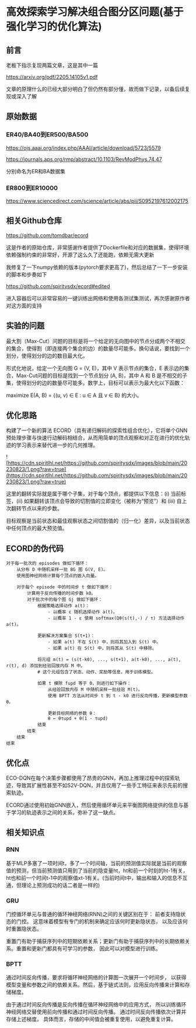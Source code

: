 # 高效探索学习解决组合图分区问题(基于强化学习的优化算法)


## 前言

老板下指示复现两篇文章，这是其中一篇

<https://arxiv.org/pdf/2205.14105v1.pdf>

文章的原理什么的已经大部分明白了但仍然有部分懂，故而做下记录，以备后续复现或深入了解

## 原始数据

### ER40/BA40到ER500/BA500

<https://ojs.aaai.org/index.php/AAAI/article/download/5723/5579>

<https://journals.aps.org/rmp/abstract/10.1103/RevModPhys.74.47>

分别命名为ER和BA数据集

### ER800到ER10000

<https://www.sciencedirect.com/science/article/abs/pii/S0952197612002175>

## 相关Github仓库

<https://github.com/tomdbar/ecord>

这是作者的原始仓库，非常感谢作者提供了Dockerfile和对应的数据集，使得环境依赖强制约束的非常好，开源了这么久了还能跑，依赖无需大更新

我修复了一下numpy依赖的版本(pytorch要求更高了)，然后总结了一下一步安装的脚本和步奏如下

<https://github.com/spiritysdx/ecord#edited>

进入容器后可以非常容易的一键训练出网络和使用各测试集测试，再次感谢原作者对这方面的支持

## 实验的问题

最大割（Max-Cut）问题的目标是将一个给定的无向图中的节点分成两个不相交的集合，使得割（即连接两个集合的边）的数量尽可能多。换句话说，要找到一个划分，使得划分的边的数目最大化。

形式化地说，给定一个无向图 G = (V, E)，其中 V 表示节点的集合，E 表示边的集合，Max-Cut问题的目标是找到一个节点划分 (A, B)，其中 A 和 B 是不相交的子集，使得划分的边的数量尽可能多。数学上，目标可以表示为最大化以下函数：

maximize  E(A, B) = {(u, v) ∈ E : u ∈ A 且 v ∈ B} 的大小。

## 优化思路

构建了一个新的算法 ECORD（具有递归解码的探索性组合优化），它将单个GNN预处理步骤与快速行动解码相结合，从而用简单的顶点观察和对正在进行的优化轨迹的学习表示来替代进一步的几何推理。

![https://cdn.spiritlhl.net/https://github.com/spiritysdx/images/blob/main/20230823/1.png?raw=true](https://cdn.spiritlhl.net/https://github.com/spiritysdx/images/blob/main/20230823/1.png?raw=true)

这里的翻转实际就是属于哪个子集，对于每个顶点，都提供以下信息：(i) 当前标签，(ii) 如果翻转该顶点会导致的切割值的立即变化（被称为“预览”）和 (iii) 自上次翻转节点以来的步数。

目标观察是当前状态和最佳观察状态之间切割值的（归一化）差异，以及当前状态中任何顶点的最大预览值。

## ECORD的伪代码

```
对于每一批次的 episodes 做如下循环：
    从分布 D 中随机采样一批 BG 图 G(V, E)。
    使用图神经网络计算每个顶点的嵌入向量。

    对于每个 episode 中的时间步 t 做如下循环：
        计算用于反向传播的时间步数 k0。
        对于批次中的每个图 Gj 做如下循环：
            根据策略选择动作 a(t)：
                - 以概率 ε 随机选择动作 a(t)。
                - 以概率 1 - ε 使用 softmax(Qθ(s(t),·) / τ) 方法选择动作 a(t)。
            
            更新解决方案集合 S(t+1)：
                - 如果 a(t) 不在 S(t) 中，则将其加入到 S(t) 中。
                - 如果 a(t) 在 S(t) 中，则将其从 S(t) 中移除。

            将元组 m(t) = (s(t-k0), ..., s(t+1), a(t-k0), ..., a(t), r(t), d) 添加到经验回放内存 M 中。
            # 这个元组包含了状态、动作、奖励等信息，用于训练模型。

            如果 t 模除 fupd 等于 0，则进行如下操作：
                从经验回放内存 M 中随机采样一批经验 M(t)。
                使用 BPTT 方法从时间步 t 到 t - k0 进行反向传播，更新模型参数 θ。

                更新目标网络的参数 θ：
                θ ← θτupd + θ(1 - τupd)
            结束
        结束
    结束
结束
```

## 优化点

ECO-DQN在每个决策步骤都使用了昂贵的GNN，再加上推理过程中的探索轨迹，导致其扩展性甚至不如S2V-DQN，并且仅用了一些手工特征来表示先前的搜索轨迹。

ECORD通过使用初始GNN嵌入，然后使用循环单元来平衡图网络提供的信息与基于学习的轨迹表示之间的关系，弥补了这一缺点。

## 相关知识点

### RNN

基于MLP多塞了一项时间t，多了一个时间轴，当前的预测值实际就是当前的观察值的预测，但当前预测值只用到了当前的隐变量ht，ht和前一个时刻的ht-1有关，ht也和前一个时间t-1中的观察值xt-1有关。(当前时间t中，输出和输入的信息不互通，但理论上预测成功的话二者是一样的)

### GRU

门控循环单元与普通的循环神经网络(RNN)之间的关键区别在于： 前者支持隐状态的门控。 这意味着模型有专门的机制来确定应该何时更新隐状态， 以及应该何时重置隐状态。

重置门有助于捕获序列中的短期依赖关系；更新门有助于捕获序列中的长期依赖关系。重置和更新门都具有可学习的参数， 因此可以对模型进行训练。

### BPTT

通过时间反向传播，要求将循环神经网络的计算图一次展开一个时间步， 以获得模型变量和参数之间的依赖关系。然后，基于链式法则，应用反向传播来计算和存储梯度。

由于通过时间反向传播是反向传播在循环神经网络中的应用方式， 所以训练循环神经网络交替使用前向传播和通过时间反向传播。 通过时间反向传播依次计算并存储上述梯度。 具体而言，存储的中间值会被重复使用，以避免重复计算。
